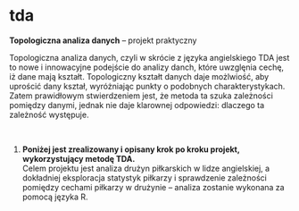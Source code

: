 # tda
<b>Topologiczna analiza danych</b> – projekt praktyczny

Topologiczna analiza danych, czyli w skrócie z języka angielskiego TDA jest to nowe i innowacyjne podejście do analizy danch, które uwzglęnia cechę, iż dane mają kształt. Topologiczny kształt danych daje możlwiość, aby uprościć dany kształ, wyróżniając punkty o podobnych charakterystykach. Zatem prawidłowym stwierdzeniem jest, że metoda ta szuka zależności pomiędzy danymi, jednak nie daje klarownej odpowiedzi: dlaczego ta zależność występuje.    

<br>
<ol>
  <li>
<b>Poniżej jest zrealizowany i opisany krok po kroku projekt, wykorzystujący metodę TDA.</b>
  </li>
Celem projektu jest analiza drużyn piłkarskich w lidze angielskiej, a dokładniej eksploracja statystyk piłkarzy i sprawdzenie zależności pomiędzy cechami piłkarzy w drużynie – analiza zostanie wykonana za pomocą języka R.
</ol>
